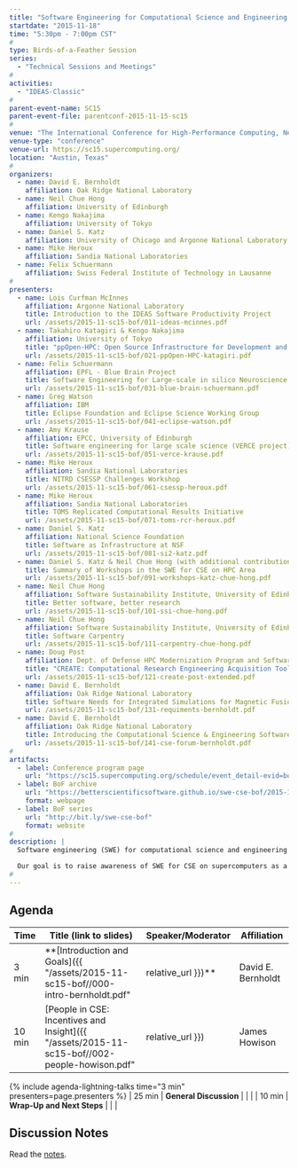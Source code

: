 ```yaml
---
title: "Software Engineering for Computational Science and Engineering on Supercomputers"
startdate: "2015-11-18"
time: "5:30pm - 7:00pm CST"
#
type: Birds-of-a-Feather Session 
series: 
  - "Technical Sessions and Meetings"
#
activities:
  - "IDEAS-Classic"
#
parent-event-name: SC15
parent-event-file: parentconf-2015-11-15-sc15
#
venue: "The International Conference for High-Performance Computing, Networking, Storage, and Analysis (SC15)"
venue-type: "conference"
venue-url: https://sc15.supercomputing.org/
location: "Austin, Texas"
#
organizers:
  - name: David E. Bernholdt
    affiliation: Oak Ridge National Laboratory
  - name: Neil Chue Hong
    affiliation: University of Edinburgh
  - name: Kengo Nakajima
    affiliation: University of Tokyo
  - name: Daniel S. Katz
    affiliation: University of Chicago and Argonne National Laboratory
  - name: Mike Heroux
    affiliation: Sandia National Laboratories
  - name: Felix Schuermann
    affiliation: Swiss Federal Institute of Technology in Lausanne
#
presenters:
  - name: Lois Curfman McInnes
    affiliation: Argonne National Laboratory
    title: Introduction to the IDEAS Software Productivity Project
    url: /assets/2015-11-sc15-bof/011-ideas-mcinnes.pdf
  - name: Takahiro Katagiri & Kengo Nakajima
    affiliation: University of Tokyo
    title: "ppOpen-HPC: Open Source Infrastructure for Development and Execution of Large-Scale Scientific Applications on Post-Peta Scale Supercomputers with Automatic Tuning (AT)"
    url: /assets/2015-11-sc15-bof/021-ppOpen-HPC-katagiri.pdf
  - name: Felix Schuermann
    affiliation: EPFL - Blue Brain Project
    title: Software Engineering for Large-scale in silico Neuroscience Research
    url: /assets/2015-11-sc15-bof/031-blue-brain-schuermann.pdf
  - name: Greg Watson
    affiliation: IBM
    title: Eclipse Foundation and Eclipse Science Working Group
    url: /assets/2015-11-sc15-bof/041-eclipse-watson.pdf
  - name: Amy Krause
    affiliation: EPCC, University of Edinburgh
    title: Software engineering for large scale science (VERCE project)
    url: /assets/2015-11-sc15-bof/051-verce-krause.pdf
  - name: Mike Heroux
    affiliation: Sandia National Laboratories
    title: NITRD CSESSP Challenges Workshop
    url: /assets/2015-11-sc15-bof/061-csessp-heroux.pdf
  - name: Mike Heroux
    affiliation: Sandia National Laboratories
    title: TOMS Replicated Computational Results Initiative
    url: /assets/2015-11-sc15-bof/071-toms-rcr-heroux.pdf
  - name: Daniel S. Katz
    affiliation: National Science Foundation
    title: Software as Infrastructure at NSF
    url: /assets/2015-11-sc15-bof/081-si2-katz.pdf
  - name: Daniel S. Katz & Neil Chue Hong (with additional contributions from Jeff Carver, Marlon Pierce, and Greg Watson)
    title: Summary of Workshops in the SWE for CSE on HPC Area
    url: /assets/2015-11-sc15-bof/091-workshops-katz-chue-hong.pdf
  - name: Neil Chue Hong
    affiliation: Software Sustainability Institute, University of Edinburgh
    title: Better software, better research
    url: /assets/2015-11-sc15-bof/101-ssi-chue-hong.pdf
  - name: Neil Chue Hong
    affiliation: Software Sustainability Institute, University of Edinburgh
    title: Software Carpentry
    url: /assets/2015-11-sc15-bof/111-carpentry-chue-hong.pdf
  - name: Doug Post
    affiliation: Dept. of Defense HPC Modernization Program and Software Engineering Institute
    title: "CREATE: Computational Research Engineering Acquisition Tools and Environments. A DoD Program to Aid Acquisition Engineering"
    url: /assets/2015-11-sc15-bof/121-create-post-extended.pdf
  - name: David E. Bernholdt
    affiliation: Oak Ridge National Laboratory
    title: Software Needs for Integrated Simulations for Magnetic Fusion Energy Sciences
    url: /assets/2015-11-sc15-bof/131-requiments-bernholdt.pdf
  - name: David E. Bernholdt
    affiliation: Oak Ridge National Laboratory
    title: Introducing the Computational Science & Engineering Software Forum (cse-software.org)
    url: /assets/2015-11-sc15-bof/141-cse-forum-bernholdt.pdf
#
artifacts:
  - label: Conference program page
    url: "https://sc15.supercomputing.org/schedule/event_detail-evid=bof152.html"
  - label: BoF archive
    url: "https://betterscientificsoftware.github.io/swe-cse-bof/2015-11-sc15-bof"
    format: webpage
  - label: BoF series
    url: "http://bit.ly/swe-cse-bof"
    format: website
#
description: |
  Software engineering (SWE) for computational science and engineering (CSE) is challenging, with ever-more sophisticated, higher fidelity simulation of ever-larger and more complex problems involving larger data volumes, more domains and more researchers. Targeting high-end computers multiplies these challenges. We invest a great deal in creating these codes, but we rarely talk about that experience. Instead we focus on the results.

  Our goal is to raise awareness of SWE for CSE on supercomputers as a major challenge, and to begin the development of an international "community of practice" to continue these important discussions outside of annual workshops and other "traditional" venues.
#
---
```

## Agenda

| Time | Title (link to slides) | Speaker/Moderator | Affiliation |
| -----|------------------------|-------------------|-------------|
| 3 min | **[Introduction and Goals]({{ "/assets/2015-11-sc15-bof//000-intro-bernholdt.pdf" | relative_url }})** | David E. Bernholdt | Oak Ridge National Laboratory
| 10 min | [People in CSE: Incentives and Insight]({{ "/assets/2015-11-sc15-bof//002-people-howison.pdf" | relative_url }}) | James Howison | University of Texas - Austin
{% include agenda-lightning-talks time="3 min" presenters=page.presenters %}
| 25 min | **General Discussion** | | |
| 10 min | **Wrap-Up and Next Steps** | | |

## Discussion Notes

Read the [notes](bof-notes).
